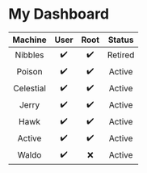 # My Dashboard

| Machine | User | Root | Status |
| :---:   | :---:| :---:| :---: |
|Nibbles  |:heavy_check_mark:|:heavy_check_mark:|Retired|
|Poison   |:heavy_check_mark:|:heavy_check_mark:|Active|
|Celestial|:heavy_check_mark:|:heavy_check_mark:|Active|
|Jerry    |:heavy_check_mark:|:heavy_check_mark:|Active|
|Hawk     |:heavy_check_mark:|:heavy_check_mark:|Active|
|Active   |:heavy_check_mark:|:heavy_check_mark:|Active|
|Waldo    |:heavy_check_mark:|  :x:             |Active|